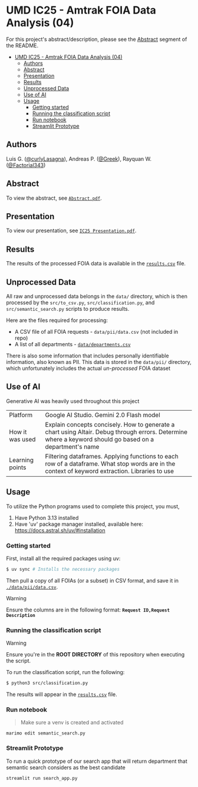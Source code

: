 # UMD IC25 - Amtrak FOIA Data Analysis (04)

For this project's abstract/description, please see the [Abstract](#abstract) segment of the README.

- [UMD IC25 - Amtrak FOIA Data Analysis (04)](#umd-ic25---amtrak-foia-data-analysis-04)
  - [Authors](#authors) 
  - [Abstract](#abstract)
  - [Presentation](#presentation)
  - [Results](#results)
  - [Unprocessed Data](#unprocessed-data)
  - [Use of AI](#use-of-ai)
  - [Usage](#usage)
    - [Getting started](#getting-started)
    - [Running the classification script](#running-the-classification-script)
    - [Run notebook](#run-notebook)
    - [Streamlit Prototype](#streamlit-prototype)

## Authors

Luis G. ([@curlyLasagna](https://github.com/curlyLasagna)), Andreas P. ([@Greek](https://github.com/Greek)), Rayquan W. ([@Factorial343](https://github.com/Factorial343))

## Abstract

To view the abstract, see [`Abstract.pdf`](./Abstract.pdf).

## Presentation

To view our presentation, see [`IC25 Presentation.pdf`](./IC25_Presentation.pdf).

## Results

The results of the processed FOIA data is available in the [`results.csv`](./results.csv) file.

## Unprocessed Data

All raw and unprocessed data belongs in the `data/` directory, which is
then processed by the `src/to_csv.py`, `src/classification.py`, and `src/semantic_search.py`
scripts to produce results.

Here are the files required for processing:

- A CSV file of all FOIA requests - `data/pii/data.csv` (not included in repo)
- A list of all departments - [`data/departments.csv`](./data/departments.csv)

There is also some information that includes personally identifiable information,
also known as PII. This data is stored in the `data/pii/` directory, which
unfortunately includes the actual _un-processed_ FOIA dataset

## Use of AI

Generative AI was heavily used throughout this project

|                 |                                                                                                                                                          |
| --------------- | -------------------------------------------------------------------------------------------------------------------------------------------------------- |
| Platform        | Google AI Studio. Gemini 2.0 Flash model                                                                                                                 |
| How it was used | Explain concepts concisely. How to generate a chart using Altair. Debug through errors. Determine where a keyword should go based on a department's name |
| Learning points | Filtering dataframes. Applying functions to each row of a dataframe. What stop words are in the context of keyword extraction. Libraries to use          |

## Usage

To utilize the Python programs used to complete this project, you must,

1. Have Python 3.13 installed
2. Have 'uv' package manager installed, available here: https://docs.astral.sh/uv/#installation

### Getting started

First, install all the required packages using uv:

```sh
$ uv sync # Installs the necessary packages
```

Then pull a copy of all FOIAs (or a subset) in CSV format, and save it in [`./data/pii/data.csv`](./data/pii).

> [!WARNING]
>
> Ensure the columns are in the following format: __`Request ID,Request Description`__

### Running the classification script

> [!WARNING]
>
> Ensure you're in the **ROOT DIRECTORY** of this repository when executing the script.

To run the classification script, run the following:

```sh
$ python3 src/classification.py
```

The results will appear in the [`results.csv`](./results.csv) file.

### Run notebook

> Make sure a venv is created and activated

`marimo edit semantic_search.py`

### Streamlit Prototype

To run a quick prototype of our search app that will return department that semantic search considers as the best candidate

`streamlit run search_app.py`

